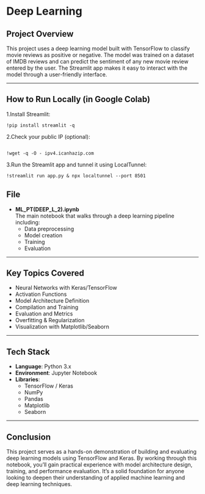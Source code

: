 # Deep Learning 


##  Project Overview

This project uses a deep learning model built with TensorFlow to classify movie reviews as positive or negative. The model was trained on a dataset of IMDB reviews and can predict the sentiment of any new movie review entered by the user. The Streamlit app makes it easy to interact with the model through a user-friendly interface. 

---

## How to Run Locally (in Google Colab)
1.Install Streamlit:
```
!pip install streamlit -q
```
2.Check your public IP (optional):
```

!wget -q -O - ipv4.icanhazip.com
```
3.Run the Streamlit app and tunnel it using LocalTunnel:
```
!streamlit run app.py & npx localtunnel --port 8501
```
##  File

- **ML_PT(DEEP_L_2).ipynb**  
  The main notebook that walks through a deep learning pipeline including:
  - Data preprocessing
  - Model creation
  - Training
  - Evaluation

---

##  Key Topics Covered

- Neural Networks with Keras/TensorFlow  
- Activation Functions  
- Model Architecture Definition  
- Compilation and Training  
- Evaluation and Metrics  
- Overfitting & Regularization  
- Visualization with Matplotlib/Seaborn  

---

## Tech Stack

- **Language**: Python 3.x  
- **Environment**: Jupyter Notebook  
- **Libraries**:
  - TensorFlow / Keras  
  - NumPy  
  - Pandas  
  - Matplotlib  
  - Seaborn  

---

##  Conclusion

This project serves as a hands-on demonstration of building and evaluating deep learning models using TensorFlow and Keras. By working through this notebook, you’ll gain practical experience with model architecture design, training, and performance evaluation. It’s a solid foundation for anyone looking to deepen their understanding of applied machine learning and deep learning techniques.



